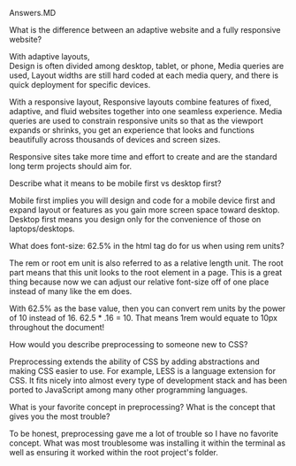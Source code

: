 Answers.MD

What is the difference between an adaptive website and a fully responsive website?

With adaptive layouts,  
Design is often divided among desktop, tablet, or phone, Media queries are used,
Layout widths are still hard coded at each media query, and there is quick 
deployment for specific devices. 

With a responsive layout, Responsive layouts combine features of fixed, adaptive, and fluid websites 
together into one seamless experience. Media queries are used to constrain responsive units so that 
as the viewport expands or shrinks, you get an experience that looks and functions beautifully 
across thousands of devices and screen sizes.

Responsive sites take more time and effort to create and are the standard long term projects should aim for.



Describe what it means to be mobile first vs desktop first?

Mobile first implies you will design and code for a mobile device first 
and expand layout or features as you gain more screen space toward desktop. 
Desktop first means you design only for the convenience of those on laptops/desktops.

What does font-size: 62.5% in the html tag do for us when using rem units?

The rem or root em unit is also referred to as a relative length unit. 
The root part means that this unit looks to the root element in a page. 
This is a great thing because now we can adjust our relative font-size off 
of one place instead of many like the em does. 

 With 62.5% as the base value, then you can convert rem units 
 by the power of 10 instead of 16. 62.5 * .16 = 10. 
 That means 1rem would equate to 10px throughout the document!

 How would you describe preprocessing to someone new to CSS?


Preprocessing extends the ability of CSS by adding abstractions and making
 CSS easier to use. For example, LESS is a language extension for CSS. 
 It fits nicely into almost every type of development stack and 
 has been ported to JavaScript among many other programming languages. 

What is your favorite concept in preprocessing? What is the concept that gives you the most trouble?

To be honest, preprocessing gave me a lot of trouble so I have no favorite concept.
What was most troublesome was installing it within the terminal as well as ensuring
it worked within the root project's folder.


